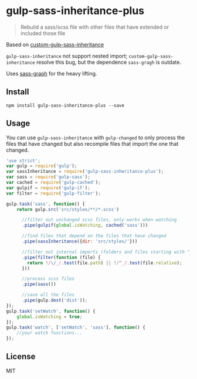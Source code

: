 # gulp-sass-inheritance-plus

> Rebuild a sass/scss file with other files that have extended or included those file

Based on [custom-gulp-sass-inheritance](https://github.com/juanfran/gulp-jade-inheritance)

`gulp-sass-inheritance` not support nested import;
`custom-gulp-sass-inheritance` resolve this bug, but the dependence `sass-gragh` is outdate.

Uses [sass-graph](https://github.com/xzyfer/sass-graph) for the heavy lifting.

## Install

```shell
npm install gulp-sass-inheritance-plus --save
```

## Usage

You can use `gulp-sass-inheritance` with `gulp-changed` to only process the files that have changed but also recompile files that import the one that changed.

```js
'use strict';
var gulp = require('gulp');
var sassInheritance = require('gulp-sass-inheritance-plus');
var sass = require('gulp-sass');
var cached = require('gulp-cached');
var gulpif = require('gulp-if');
var filter = require('gulp-filter');

gulp.task('sass', function() {
    return gulp.src('src/styles/**/*.scss')

      //filter out unchanged scss files, only works when watching
      .pipe(gulpif(global.isWatching, cached('sass')))

      //find files that depend on the files that have changed
      .pipe(sassInheritance({dir: 'src/styles/'}))

      //filter out internal imports (folders and files starting with "_" )
      .pipe(filter(function (file) {
        return !/\/_/.test(file.path) || !/^_/.test(file.relative);
      }))

      //process scss files
      .pipe(sass())

      //save all the files
      .pipe(gulp.dest('dist'));
});
gulp.task('setWatch', function() {
    global.isWatching = true;
});
gulp.task('watch', ['setWatch', 'sass'], function() {
    //your watch functions...
});
```


## License

MIT
